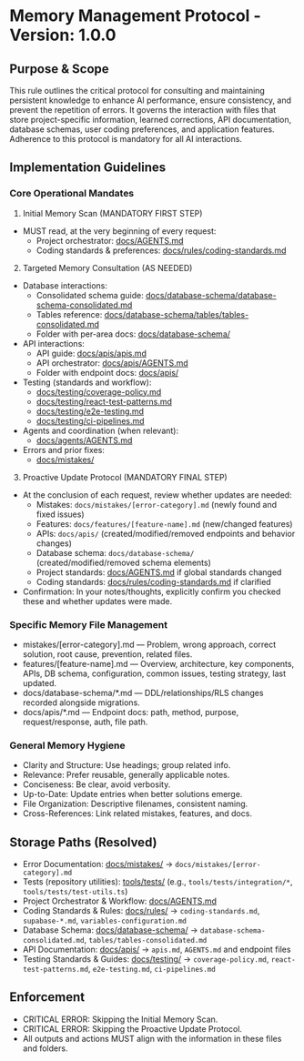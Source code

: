 # Memory Management Protocol - Version: 1.0.0

## Purpose & Scope

This rule outlines the critical protocol for consulting and maintaining persistent knowledge to enhance AI performance, ensure consistency, and prevent the repetition of errors. It governs the interaction with files that store project-specific information, learned corrections, API documentation, database schemas, user coding preferences, and application features. Adherence to this protocol is mandatory for all AI interactions.

## Implementation Guidelines

### Core Operational Mandates

1) Initial Memory Scan (MANDATORY FIRST STEP)
- MUST read, at the very beginning of every request:
  - Project orchestrator: [docs/AGENTS.md](./AGENTS.md)
  - Coding standards & preferences: [docs/rules/coding-standards.md](./rules/coding-standards.md)

2) Targeted Memory Consultation (AS NEEDED)
- Database interactions:
  - Consolidated schema guide: [docs/database-schema/database-schema-consolidated.md](./database-schema/database-schema-consolidated.md)
  - Tables reference: [docs/database-schema/tables/tables-consolidated.md](./database-schema/tables/tables-consolidated.md)
  - Folder with per-area docs: [docs/database-schema/](./database-schema/)
- API interactions:
  - API guide: [docs/apis/apis.md](./apis/apis.md)
  - API orchestrator: [docs/apis/AGENTS.md](./apis/AGENTS.md)
  - Folder with endpoint docs: [docs/apis/](./apis/)
- Testing (standards and workflow):
  - [docs/testing/coverage-policy.md](./testing/coverage-policy.md)
  - [docs/testing/react-test-patterns.md](./testing/react-test-patterns.md)
  - [docs/testing/e2e-testing.md](./testing/e2e-testing.md)
  - [docs/testing/ci-pipelines.md](./testing/ci-pipelines.md)
- Agents and coordination (when relevant):
  - [docs/agents/AGENTS.md](./agents/AGENTS.md)
- Errors and prior fixes:
  - [docs/mistakes/](./mistakes/)

3) Proactive Update Protocol (MANDATORY FINAL STEP)
- At the conclusion of each request, review whether updates are needed:
  - Mistakes: `docs/mistakes/[error-category].md` (newly found and fixed issues)
  - Features: `docs/features/[feature-name].md` (new/changed features)
  - APIs: `docs/apis/` (created/modified/removed endpoints and behavior changes)
  - Database schema: `docs/database-schema/` (created/modified/removed schema elements)
  - Project standards: [docs/AGENTS.md](./AGENTS.md) if global standards changed
  - Coding standards: [docs/rules/coding-standards.md](./rules/coding-standards.md) if clarified
- Confirmation: In your notes/thoughts, explicitly confirm you checked these and whether updates were made.

### Specific Memory File Management
- mistakes/[error-category].md — Problem, wrong approach, correct solution, root cause, prevention, related files.
- features/[feature-name].md — Overview, architecture, key components, APIs, DB schema, configuration, common issues, testing strategy, last updated.
- docs/database-schema/*.md — DDL/relationships/RLS changes recorded alongside migrations.
- docs/apis/*.md — Endpoint docs: path, method, purpose, request/response, auth, file path.

### General Memory Hygiene
- Clarity and Structure: Use headings; group related info.
- Relevance: Prefer reusable, generally applicable notes.
- Conciseness: Be clear, avoid verbosity.
- Up-to-Date: Update entries when better solutions emerge.
- File Organization: Descriptive filenames, consistent naming.
- Cross-References: Link related mistakes, features, and docs.

## Storage Paths (Resolved)
- Error Documentation: [docs/mistakes/](./mistakes/) → `docs/mistakes/[error-category].md`
- Tests (repository utilities): [tools/tests/](../tools/tests/) (e.g., `tools/tests/integration/*`, `tools/tests/test-utils.ts`)
- Project Orchestrator & Workflow: [docs/AGENTS.md](./AGENTS.md)
- Coding Standards & Rules: [docs/rules/](./rules/) → `coding-standards.md`, `supabase-*.md`, `variables-configuration.md`
- Database Schema: [docs/database-schema/](./database-schema/) → `database-schema-consolidated.md`, `tables/tables-consolidated.md`
- API Documentation: [docs/apis/](./apis/) → `apis.md`, `AGENTS.md` and endpoint files
- Testing Standards & Guides: [docs/testing/](./testing/) → `coverage-policy.md`, `react-test-patterns.md`, `e2e-testing.md`, `ci-pipelines.md`

## Enforcement
- CRITICAL ERROR: Skipping the Initial Memory Scan.
- CRITICAL ERROR: Skipping the Proactive Update Protocol.
- All outputs and actions MUST align with the information in these files and folders.
